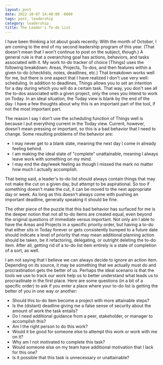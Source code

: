 ```yaml
---
layout: post
date: 2022-10-07 14:40:00 -0600
tags: post, leadership
category: leadership
title: The Leader's To-do List
---
```


I have been thinking a lot about goals recently. With the month of October, I am coming to the end of my second leadership program of this year. (That doesn't mean that I won't continue to post on the subject, though.) A general rule is that a overarching goal has actions, behaviors, and tasks associated with it. My work to-do tracker of choice (Things) uses the following breakdown: Areas, Projects, To-dos, and then features within a given to-do (checklists, notes, deadlines, etc.) That breakdown works well for me, but there is one aspect that I have realized I don't use very well: scheduling. In addition to deadlines, Things allows you to set an intention for a day during which you will do a certain task. That way, you don't see all the to-dos associated with a given project, only the ones you intend to work on Today. In an ideal situation, the Today view is blank by the end of the day. I have a few thoughts about why this is an important part of the tool, if not the most important part.

The reason I say I don't use the scheduling function of Things well is because I put everything current in the Today view. Current, however, doesn't mean pressing or important, so this is a bad behavior that I need to change. Some resulting problems of the behavior are:
- I may never get to a blank slate, meaning the next day I come in already feeling behind.
- I am making the ideal state of "complete" unattainable, meaning I always leave work with something on my mind.
- I may end the day/week feeling as though I missed the mark no matter how much I actually accomplish.

That being said, a leader's to-do list should always contain things that may not make the cut on a given day, but attempt to be aspirational. So too if something doesn't make the cut, it can be moved to the next appropriate day or week. As long as this doesn't always come with pushing an important deadline, generally speaking it should be fine.

The other piece of the puzzle that this bad behavior has surfaced for me is the deeper notion that not all to-do items are created equal, even beyond the original questions of immediate versus important. Not only am I able to have the Areas and Projects in a specific priority order, but having a to-do that either sits in Today forever or gets consistently bumped to a future date should indicate a level of priority that may mean additional planning action should be taken, be it refactoring, delegating, or outright deleting the to-do item. After all, getting rid of a to-do list item entirely is a state of completion of a sort, as well.

I am not saying that I believe we can always decide to ignore an action item. Depending on its source, it may be something that we actually must do and procrastination gets the better of us. Perhaps the ideal scenario is that the tools we use to track our work help us to better understand what leads us to procrastinate in the first place. Here are some questions (in a bit of a specific order) to ask if you enter a place where your to-do list is getting the better of you in one way or another:
- Should this to-do item become a project with more attainable steps?
- Is the (distant) deadline giving me a false sense of security about the amount of work the task entails?
- Do I need additional guidance from a peer, stakeholder, or manager to accomplish this?
- Am I the right person to do this work?
- Would it be good for someone else to attempt this work or work with me on it?
- Why am I not motivated to complete this task?
- Would someone else on my team have additional motivation that I lack for this one?
- Is it possible that this task is unnecessary or unattainable?